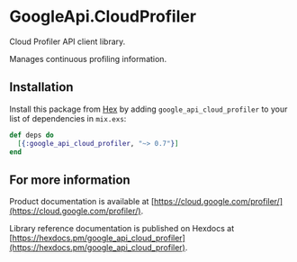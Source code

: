 # GoogleApi.CloudProfiler

Cloud Profiler API client library.

Manages continuous profiling information.

## Installation

Install this package from [Hex](https://hex.pm) by adding
`google_api_cloud_profiler` to your list of dependencies in `mix.exs`:

```elixir
def deps do
  [{:google_api_cloud_profiler, "~> 0.7"}]
end
```

## For more information

Product documentation is available at [https://cloud.google.com/profiler/](https://cloud.google.com/profiler/).

Library reference documentation is published on Hexdocs at
[https://hexdocs.pm/google_api_cloud_profiler](https://hexdocs.pm/google_api_cloud_profiler).
